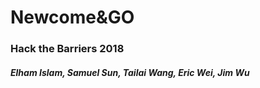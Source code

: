 # Newcome&GO
### Hack the Barriers 2018 
##### Elham Islam, Samuel Sun, Tailai Wang, Eric Wei, Jim Wu

